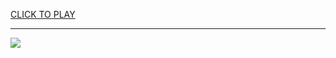 
<a href="https://premium76.site?title=eagles_games&ref=13M">CLICK TO PLAY</a></h3>
<hr>

<a href="https://premium76.site?title=eagles_games&ref=13M"><img src="https://clearcache.store/games.png"></a>


